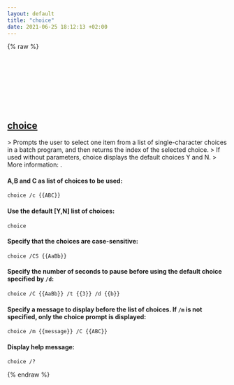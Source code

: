 ```yaml
---
layout: default
title: "choice"
date: 2021-06-25 18:12:13 +02:00
---
```

{% raw %}
<h2 id="choice">
  <a href="/en/windows/choice.html">choice</a> <a href="#choice"><svg class="icon">
    <use href="/assets/images/unicode_sprite.svg#link" />
  </svg></a>
</h2>
> Prompts the user to select one item from a list of single-character choices in a batch program, and then returns the index of the selected choice.
> If used without parameters, choice displays the default choices Y and N.
> More information: <https://docs.microsoft.com/en-us/windows-server/administration/windows-commands/choice>.

#### A,B and C as list of choices to be used:
```shell
choice /c {{ABC}}
```
#### Use the default [Y,N] list of choices:
```shell
choice
```
#### Specify that the choices are case-sensitive:
```shell
choice /CS {{AaBb}}
```
#### Specify the number of seconds to pause before using the default choice specified by `/d`:
```shell
choice /C {{AaBb}} /t {{3}} /d {{b}}
```
#### Specify a message to display before the list of choices. If `/m` is not specified, only the choice prompt is displayed:
```shell
choice /m {{message}} /C {{ABC}}
```
#### Display help message:
```shell
choice /?
```
{% endraw %}
